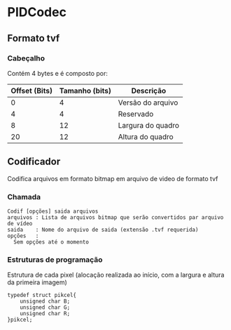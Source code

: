 # PIDCodec

## Formato tvf

### Cabeçalho

Contém 4 bytes e é composto por:

| Offset (Bits) | Tamanho (bits) | Descrição |
| ------------- | ------------- | -------------- |
| 0 | 4 | Versão do arquivo |
| 4 | 4 | Reservado |
| 8 | 12 | Largura do quadro |
| 20 | 12 | Altura do quadro |

## Codificador
Codifica arquivos em formato bitmap em arquivo de video de formato tvf

### Chamada
```
Codif [opções] saida arquivos
arquivos : Lista de arquivos bitmap que serão convertidos par arquivo de vídeo
saida    : Nome do arquivo de saida (extensão .tvf requerida)
opções   :
  Sem opções até o momento
```

### Estruturas de programação

Estrutura de cada pixel (alocação realizada ao início, com a largura e altura da primeira imagem)
```
typedef struct pikcel{
    unsigned char B;
    unsigned char G;
    unsigned char R;
}pikcel;
```
